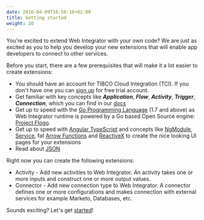 ```yaml
---
date: 2016-04-09T16:50:16+02:00
title: Getting started
weight: 20
---
```


You're excited to extend Web Integrator with your own code? We are just as excited as you to help you develop your new extensions that will enable app developers to connect to other services.

Before you start, there are a few prerequisites that will make it a lot easier to create extensions:

* You should have an account for TIBCO Cloud Integration (TCI). If you don't have one you can [sign up](https://www.tibco.com/products/tibco-cloud-integration) for free trial account.
* Get familiar with key concepts like **_Application_**, **_Flow_**, **_Activity_**, **_Trigger_**, **_Connection_**, which you can find in our [docs](https://integration.cloud.tibco.com/docs/webintegrator/GUID-FE192F31-9F47-48A3-B921-B97F28A4D8D7.html)
* Get up to speed with the [Go Programming Language](https://golang.org/) (1.7 and above) as Web Integrator runtime is powered by a Go based Open Source engine: [Project Flogo](http://www.flogo.io/).
* Get up to speed with [Angular TypeScript](https://angular.io/guide/typescript-configuration) and concepts like [NgModule](https://angular.io/guide/ngmodule), [Service](https://angular.io/guide/architecture#services), fat [Arrow Functions](https://www.typescriptlang.org/docs/handbook/functions.html) and [ReactiveX](http://reactivex.io/rxjs/manual/overview.html) to create the nice looking UI pages for your extensions
* Read about [JSON](http://www.json.org/)

Right now you can create the following extensions:
* Activity - Add new activities to Web Integrator. An activity takes one or more inputs and construct one or more output values.
* Connector - Add new connection type to Web Integrator. A connector defines one or more configurations and makes connection with external services for example Marketo, Databases, etc.

Sounds exciting? Let's get [started](https://github.com/TIBCOSoftware/tci/wiki/Setting-up-your-dev-environment)! 